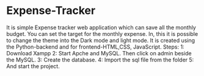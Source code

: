 # Expense-Tracker
It is simple Expense tracker web application which can save all the monthly budget. You can set the target for the monthly expense.
In, this it is possible to change the theme into the Dark mode and light mode.
It is created using the Python-backend and for frontend-HTML,CSS, JavaScript.
Steps:
1: Download Xampp
2: Start Apche and MySQL. Then click on admin beside the MySQL.
3: Create the database.
4: Import the sql file from the folder
5: And start the project.
